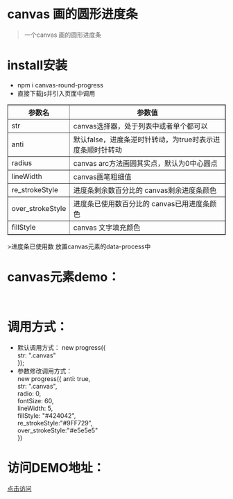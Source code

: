 # canvas 画的圆形进度条

>一个canvas 画的圆形进度条

# install安装
 * npm i canvas-round-progress
 * 直接下载js并引入页面中调用
<table border="1">
            <tbody>
                <tr>
                    <th>参数名</th>
                    <th>参数值</th>
                </tr>
                <tr>
                    <td>str</td>
                    <td>canvas选择器，处于列表中或者单个都可以</td>
                </tr>
                <tr>
                    <td>anti</td>
                    <td>默认false，进度条逆时针转动，为true时表示进度条顺时针转动</td>
                </tr>
                <tr>
                    <td>radius</td>
                    <td>canvas arc方法画圆其实点，默认为0中心圆点</td>
                </tr>
                <tr>
                    <td>lineWidth</td>
                    <td>canvas画笔粗细值</td>
                </tr>
                <tr>
                    <td>re_strokeStyle</td>
                    <td>进度条剩余数百分比的 canvas剩余进度条颜色</td>
                </tr>
                <tr>
                    <td>over_strokeStyle</td>
                    <td>进度条已使用数百分比的 canvas已用进度条颜色</td>
                </tr>
                <tr>
                    <td>fillStyle</td>
                    <td>canvas 文字填充颜色</td>
                </tr>
            </tbody>
        </table>
 >进度条已使用数 放置canvas元素的data-process中                                 <br/>


 # canvas元素demo：
 <canvas class="canvas" data-process="50"></canvas>
 <canvas class="canvas1" data-process="50"></canvas>
                                   <br/>
 # 调用方式：                                                            <br/>
 * 默认调用方式：
                  new progress({                                               <br/>
                                str: ".canvas"                                 <br/>
                              });                                             <br/>
 * 参数修改调用方式：                                                    <br/>
                       new progress({
                                  anti: true,                                         <br/>
                                  str: ".canvas",                                     <br/>
                                  radio: 0,                                           <br/>
                                  fontSize: 60,                                       <br/>
                                  lineWidth: 5,                                       <br/>
                                  fillStyle: "#424042",                               <br/>
                                  re_strokeStyle:"#9FF729",                           <br/>
                                  over_strokeStyle:"#e5e5e5"                          <br/>
                             })

# 访问DEMO地址：
<a href="https://leehf.github.io/canvas-round-progress/" >点击访问</a>
 <script src="index.js"></script>
   <script>
                     // 第一种调用方式
                     var o = new canvasProgress({
                         str: ".canvas"
                     });
                   new canvasProgress({
                             anti: true,
                             str: ".canvas1",
                             radio: 0,
                             fontSize: 60,
                             lineWidth: 5,
                             fillStyle: "#424042",
                             re_strokeStyle: "#9FF729",
                             over_strokeStyle: "#e5e5e5"
                         })
   </script>
